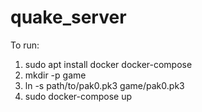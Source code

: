# quake_server
To run:
1. sudo apt install docker docker-compose
2. mkdir -p game
3. ln -s path/to/pak0.pk3 game/pak0.pk3
4. sudo docker-compose up
